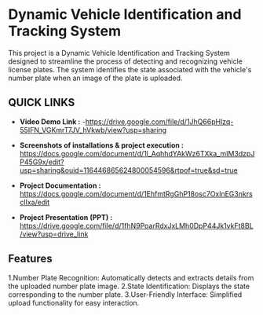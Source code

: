 
# **Dynamic Vehicle Identification and Tracking System**

This project is a Dynamic Vehicle Identification and Tracking System designed to streamline the process of detecting and recognizing vehicle license plates. The system identifies the state associated with the vehicle's number plate when an image of the plate is uploaded.
## QUICK LINKS

- **Video Demo Link :**
-https://drive.google.com/file/d/1JhQ66pHlzq-55IFN_VGKmrT7JV_hVkwb/view?usp=sharing
- **Screenshots of installations & project execution :** https://docs.google.com/document/d/1l_AqhhdYAkWz6TXka_mIM3dzpJP45G9x/edit?usp=sharing&ouid=116446865624800054596&rtpof=true&sd=true


- **Project Documentation :** https://docs.google.com/document/d/1EhfmtRgGhP18osc7OxlnEG3nkrsclIxa/edit
-  **Project Presentation (PPT) :** https://drive.google.com/file/d/1fhN9PoarRdxJxLMh0DpP44Jk1vkFt8BL/view?usp=drive_link




## Features
1.Number Plate Recognition: Automatically detects and extracts details from the uploaded number plate image.
2.State Identification: Displays the state corresponding to the number plate.
3.User-Friendly Interface: Simplified upload functionality for easy interaction.
